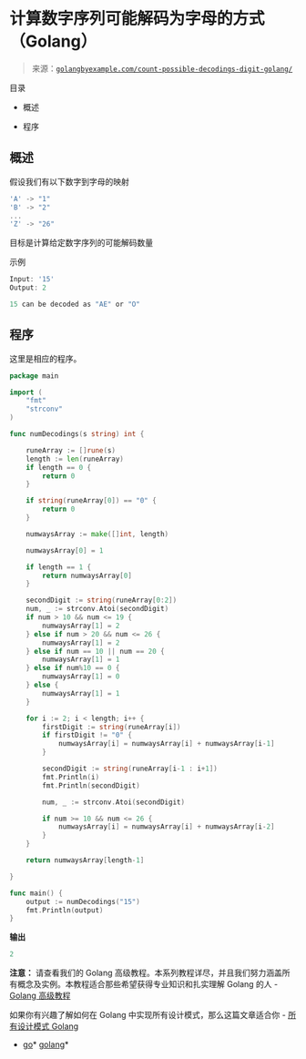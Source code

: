 <!--yml

类别：未分类

日期：2024-10-13 06:47:48

-->

# 计算数字序列可能解码为字母的方式（Golang）

> 来源：[`golangbyexample.com/count-possible-decodings-digit-golang/`](https://golangbyexample.com/count-possible-decodings-digit-golang/)

目录

+   概述

+   程序

## **概述**

假设我们有以下数字到字母的映射

```go
'A' -> "1"
'B' -> "2"
...
'Z' -> "26"
```

目标是计算给定数字序列的可能解码数量

示例

```go
Input: '15'
Output: 2

15 can be decoded as "AE" or "O"
```

## **程序**

这里是相应的程序。

```go
package main

import (
	"fmt"
	"strconv"
)

func numDecodings(s string) int {

	runeArray := []rune(s)
	length := len(runeArray)
	if length == 0 {
		return 0
	}

	if string(runeArray[0]) == "0" {
		return 0
	}

	numwaysArray := make([]int, length)

	numwaysArray[0] = 1

	if length == 1 {
		return numwaysArray[0]
	}

	secondDigit := string(runeArray[0:2])
	num, _ := strconv.Atoi(secondDigit)
	if num > 10 && num <= 19 {
		numwaysArray[1] = 2
	} else if num > 20 && num <= 26 {
		numwaysArray[1] = 2
	} else if num == 10 || num == 20 {
		numwaysArray[1] = 1
	} else if num%10 == 0 {
		numwaysArray[1] = 0
	} else {
		numwaysArray[1] = 1
	}

	for i := 2; i < length; i++ {
		firstDigit := string(runeArray[i])
		if firstDigit != "0" {
			numwaysArray[i] = numwaysArray[i] + numwaysArray[i-1]
		}

		secondDigit := string(runeArray[i-1 : i+1])
		fmt.Println(i)
		fmt.Println(secondDigit)

		num, _ := strconv.Atoi(secondDigit)

		if num >= 10 && num <= 26 {
			numwaysArray[i] = numwaysArray[i] + numwaysArray[i-2]
		}
	}

	return numwaysArray[length-1]

}

func main() {
	output := numDecodings("15")
	fmt.Println(output)
}
```

**输出**

```go
2
```

**注意：** 请查看我们的 Golang 高级教程。本系列教程详尽，并且我们努力涵盖所有概念及实例。本教程适合那些希望获得专业知识和扎实理解 Golang 的人 - [Golang 高级教程](https://golangbyexample.com/golang-comprehensive-tutorial/)

如果你有兴趣了解如何在 Golang 中实现所有设计模式，那么这篇文章适合你 - [所有设计模式 Golang](https://golangbyexample.com/all-design-patterns-golang/)

+   [go](https://golangbyexample.com/tag/go/)*   [golang](https://golangbyexample.com/tag/golang/)*

